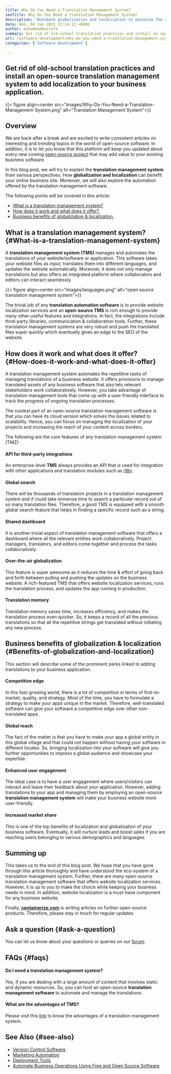 ```yaml
---
title: Why Do You Need a Translation Management System?
seoTitle: Why Do You Need a Translation Management System?
description: "Automate globalization and localization to maximize the reach of your products. Let's explore how your software leverages a translation management system."
date: Wed, 04 Jan 2023 13:14:13 +0000
author: muhammadmustafa
summary: Get rid of old-school translation practices and install an open-source translation management system to add localization to your business application.
url: /software-development/why-do-you-need-a-translation-management-system/
categories: ['Software Development']

---
```

## Get rid of old-school translation practices and install an open-source translation management system to add localization to your business application.

{{< figure align=center src="images/Why-Do-You-Need-a-Translation-Management-System.png" alt="Translation Management System">}}  

## Overview

We are back after a break and are excited to write consistent articles on interesting and trending topics in the world of open-source software. In addition, it is to let you know that this platform will keep you updated about every new coming [open-source project][1] that may add value to your existing business software. 

In this blog post, we will try to explain the **translation management system** from various perspectives. How **globalization and localization** can benefit your online business site. Moreover, we will also explore the automation offered by the translation management software.

The following points will be covered in this article:

  * [What is a translation management system?][2]
  * [How does it work and what does it offer? ][3]
  * [Business benefits of globalization & localization ][4]

## What is a translation management system? {#What-is-a-translation-management-system}

A **translation management system (TMS)** manages and automates the translations of your website/software or application. This software takes your website files as input, translates them into different languages, and updates the website automatically. Moreover, it does not only manage translations but also offers an integrated platform where collaborators and editors can interact seamlessly. 

{{< figure align=center src="images/languages.png" alt="open source translation management system">}}  

The trivial job of any **translation automation software** is to provide website localization services and an **open-source TMS** is rich enough to provide many other useful features and integrations. In fact, the integrations include third-party libraries, communication & collaboration tools. Further, these translation management systems are very robust and push the translated files super quickly which eventually gives an edge to the SEO of the website.

## How does it work and what does it offer?  {#How-does-it-work-and-what-does-it-offer}

A translation management system automates the repetitive tasks of managing translations of a business website. It offers provisions to manage translated assets of any business software that also lets relevant stakeholders work collaboratively. However, you take advantage of translation management tools that come up with a user-friendly interface to track the progress of ongoing translation processes. 

The coolest part of an open-source translation management software is that you can have its cloud version which solves the issues related to scalability. Hence, you can focus on managing the localization of your projects and increasing the reach of your content across borders.

The following are the core features of any translation management system (TMZ):

#### **API for third-party integrations**

An enterprise-level **TMS** always provides an API that is used for integration with other applications and translation modules such as [i18n][5].

#### Global search

There will be thousands of translation projects in a translation management system and if could take immense time to search a particular record out of so many translation files. Therefore, a good TMS is equipped with a smooth global search feature that helps in finding a specific record such as a string. 

#### Shared dashboard

It is another trivial aspect of translation management software that offers a dashboard where all the relevant entities work collaboratively. Project managers, translators, and editors come together and process the tasks collaboratively. 

#### Over-the-air globalization 

This feature is super awesome as it reduces the time & effort of going back and forth between pulling and pushing the updates on the business website. A rich-featured TMS that offers website localization services, runs the translation process, and updates the app running in production. 

#### Translation memory

Translation memory saves time, increases efficiency, and makes the translation process even quicker. So, it keeps a record of all the previous translations so that all the repetitive strings get translated without initiating any new process.

## Business benefits of globalization & localization  {#Benefits-of-globalization-and-localization}

This section will describe some of the prominent perks linked to adding translations to your business application.

#### Competitive edge

In this fast-growing world, there is a lot of competition in terms of first-to-market, quality, and strategy. Most of the time, you have to formulate a strategy to make your apps unique in the market. Therefore, well-translated software can give your software a competitive edge over other non-translated apps. 

#### Global reach

The fact of the matter is that you have to make your app a global entity in this global village and that could not happen without having your software in different locales. So, bringing localization into your software will give you further opportunities to impress a global audience and showcase your expertise. 

#### Enhanced user engagement

The ideal case is to have a user engagement where users/visitors can interact and leave their feedback about your application. However, adding translations to your app and managing them by employing an open-source **translation management system** will make your business website more user-friendly.

#### Increased market share 

This is one of the top benefits of localization and globalization of your business software. Eventually, it will nurture leads and boost sales if you are reaching users belonging to various demographics and languages.

## Summing up

This takes us to the end of this blog post. We hope that you have gone through this article thoroughly and have understood the eco-system of a translation management system. Further, there are many open-source translation management software that offers website localization services. However, it is up to you to make the choice while keeping your business needs in mind. In addition, website localization is a must-have component for any business website.

Finally, [**containerize.com**][6] is writing articles on further open-source products. Therefore, please stay in touch for regular updates.

## Ask a question {#ask-a-question}

You can let us know about your questions or queries on our [forum][7].

## FAQs {#faqs}

#### **Do I need a translation management system?**

Yes, if you are dealing with a large amount of content that involves static and dynamic resources. So, you can host an open-source **translation management software** to automate and manage the translations. 

#### **What are the advantages of TMS?**

Please visit this [link][4] to know the advantages of a translation management system.

## See Also {#see-also}

  * [Version Control Software][8]
  * [Marketing Automation][9]
  * [Deployment Tools][10]
  * [Automate Business Operations Using Free and Open Source Software][11]

 [1]: https://products.containerize.com/
 [2]: #What-is-a-translation-management-system
 [3]: #How-does-it-work-and-what-does-it-offer
 [4]: #Benefits-of-globalization-and-localization
 [5]: https://www.npmjs.com/package/i18n
 [6]: https://www.containerize.com/
 [7]: https://forum.containerize.com/
 [8]: https://blog.containerize.com/category/version-control-software/
 [9]: https://blog.containerize.com/category/marketing-automation/
 [10]: https://blog.containerize.com/category/deployment-tools/
 [11]: https://blog.containerize.com/2020/08/27/automate-business-operations-using-open-source-software/
